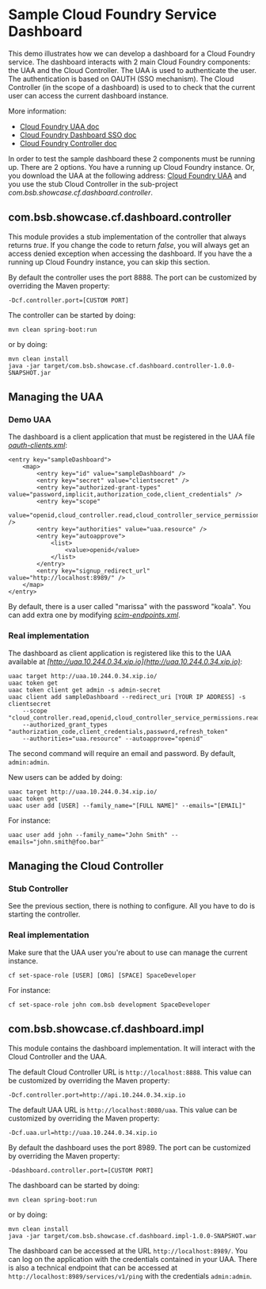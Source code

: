 Sample Cloud Foundry Service Dashboard
=================

This demo illustrates how we can develop a dashboard for a Cloud Foundry service. The dashboard
interacts with 2 main Cloud Foundry components: the UAA and the Cloud Controller. The UAA is used to
authenticate the user. The authentication is based on OAUTH (SSO mechanism). The Cloud Controller
(in the scope of a dashboard) is used to to check that the current user can access the current dashboard
instance.

More information:
* [Cloud Foundry UAA doc](http://docs.cloudfoundry.org/concepts/architecture/uaa.html)
* [Cloud Foundry Dashboard SSO doc](http://docs.cloudfoundry.org/services/dashboard-sso.html)
* [Cloud Foundry Controller doc](http://docs.cloudfoundry.org/concepts/architecture/cloud-controller.html)

In order to test the sample dashboard these 2 components must be running up. There are 2 options. You
have a running up Cloud Foundry instance. Or, you download the UAA at the following address:
[Cloud Foundry UAA](https://github.com/cloudfoundry/uaa) and you use the
stub Cloud Controller in the sub-project *com.bsb.showcase.cf.dashboard.controller*.



com.bsb.showcase.cf.dashboard.controller
---------------------

This module provides a stub implementation of the controller that always returns *true*. If you change the code
to return *false*, you will always get an access denied exception when accessing the dashboard. If you have the
a running up Cloud Foundry instance, you can skip this section.

By default the controller uses the port 8888. The port can be customized by overriding the Maven property:

```
-Dcf.controller.port=[CUSTOM PORT]
```

The controller can be started by doing:

```
mvn clean spring-boot:run
```

or by doing:

```
mvn clean install
java -jar target/com.bsb.showcase.cf.dashboard.controller-1.0.0-SNAPSHOT.jar
```



Managing the UAA
---------------------

### Demo UAA

The dashboard is a client application that must be registered in the UAA file *[oauth-clients.xml](https://github.com/cloudfoundry/uaa/blob/master/uaa/src/main/webapp/WEB-INF/spring/oauth-clients.xml)*:

```
<entry key="sampleDashboard">
    <map>
        <entry key="id" value="sampleDashboard" />
        <entry key="secret" value="clientsecret" />
        <entry key="authorized-grant-types" value="password,implicit,authorization_code,client_credentials" />
        <entry key="scope"
            value="openid,cloud_controller.read,cloud_controller_service_permissions.read" />
        <entry key="authorities" value="uaa.resource" />
        <entry key="autoapprove">
            <list>
                <value>openid</value>
            </list>
        </entry>
        <entry key="signup_redirect_url" value="http://localhost:8989/" />
    </map>
</entry>
```

By default, there is a user called "marissa" with the password "koala". You can add extra one by modifying
*[scim-endpoints.xml](https://github.com/cloudfoundry/uaa/blob/master/uaa/src/main/webapp/WEB-INF/spring/scim-endpoints.xml)*.

### Real implementation

The dashboard as client application is registered like this to the UAA available at *[http://uaa.10.244.0.34.xip.io](http://uaa.10.244.0.34.xip.io)*:

```
uaac target http://uaa.10.244.0.34.xip.io/
uaac token get
uaac token client get admin -s admin-secret
uaac client add sampleDashboard --redirect_uri [YOUR IP ADDRESS] -s clientsecret
    --scope "cloud_controller.read,openid,cloud_controller_service_permissions.read"
    --authorized_grant_types "authorization_code,client_credentials,password,refresh_token"
    --authorities="uaa.resource" --autoapprove="openid"
```

The second command will require an email and password. By default, `admin:admin`.

New users can be added by doing:

```
uaac target http://uaa.10.244.0.34.xip.io/
uaac token get
uaac user add [USER] --family_name="[FULL NAME]" --emails="[EMAIL]"
```

For instance:

```
uaac user add john --family_name="John Smith" --emails="john.smith@foo.bar"
```



Managing the Cloud Controller
---------------------

### Stub Controller

See the previous section, there is nothing to configure. All you have to do is starting the controller.

### Real implementation

Make sure that the UAA user you're about to use can manage the current instance.

```
cf set-space-role [USER] [ORG] [SPACE] SpaceDeveloper
```

For instance:

```
cf set-space-role john com.bsb development SpaceDeveloper
```



com.bsb.showcase.cf.dashboard.impl
---------------------

This module contains the dashboard implementation. It will interact with the Cloud Controller and the UAA.

The default Cloud Controller URL is `http://localhost:8888`. This value can be customized by overriding
the Maven property:

```
-Dcf.controller.port=http://api.10.244.0.34.xip.io
```

The default UAA URL is `http://localhost:8080/uaa`. This value can be customized by overriding
the Maven property:

```
-Dcf.uaa.url=http://uaa.10.244.0.34.xip.io
```

By default the dashboard uses the port 8989. The port can be customized by overriding the Maven property:

```
-Ddashboard.controller.port=[CUSTOM PORT]
```

The dashboard can be started by doing:

```
mvn clean spring-boot:run
```
or by doing:

```
mvn clean install
java -jar target/com.bsb.showcase.cf.dashboard.impl-1.0.0-SNAPSHOT.war
```

The dashboard can be accessed at the URL `http://localhost:8989/`. You can log on the application with
the credentials contained in your UAA. There is also a technical endpoint that can be accessed at
`http://localhost:8989/services/v1/ping` with the credentials `admin:admin`.